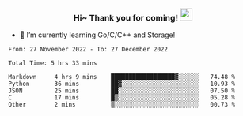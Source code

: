 <h3 align="center">
    Hi~ Thank you for coming!
    <img src="https://media.giphy.com/media/hvRJCLFzcasrR4ia7z/giphy.gif" width="25px">
</h3>

<!--
**pineapple-man/pineapple-man** is a ✨ _special_ ✨ repository because its `README.md` (this file) appears on your GitHub profile.

Here are some ideas to get you started:
- 🔭 I’m currently working on ...
- 🤔 I’m looking for help with ...
- 💬 Ask me about ...
- 📫 How to reach me: ...
- 😄 Pronouns: ...
- ⚡ Fun fact: 
- 👯 I’m looking to collaborate on kubernetes
-->
- 🌱 I’m currently learning Go/C/C++ and Storage!

<!--START_SECTION:waka-->

```text
From: 27 November 2022 - To: 27 December 2022

Total Time: 5 hrs 33 mins

Markdown     4 hrs 9 mins    ██████████████████▓░░░░░░   74.48 %
Python       36 mins         ██▓░░░░░░░░░░░░░░░░░░░░░░   10.93 %
JSON         25 mins         ██░░░░░░░░░░░░░░░░░░░░░░░   07.50 %
C            17 mins         █▒░░░░░░░░░░░░░░░░░░░░░░░   05.28 %
Other        2 mins          ▒░░░░░░░░░░░░░░░░░░░░░░░░   00.73 %
```

<!--END_SECTION:waka-->
